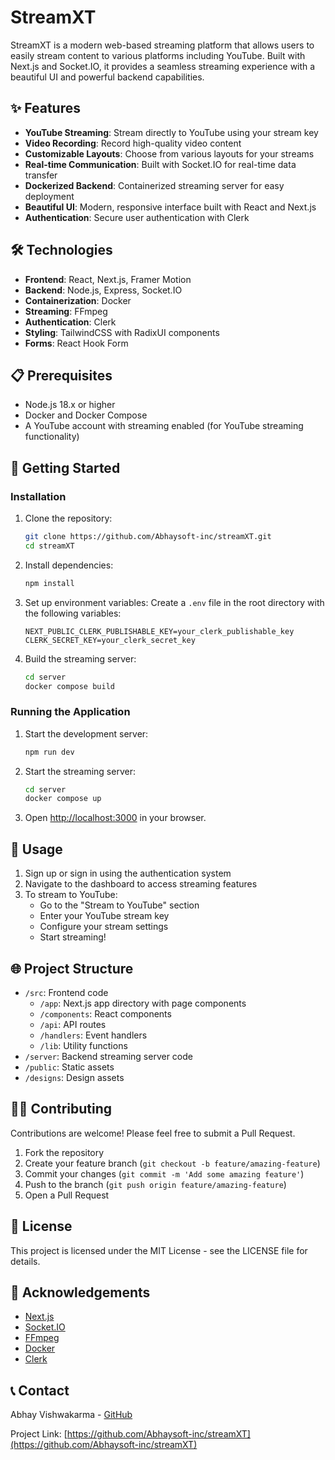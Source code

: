 # StreamXT


StreamXT is a modern web-based streaming platform that allows users to easily stream content to various platforms including YouTube. Built with Next.js and Socket.IO, it provides a seamless streaming experience with a beautiful UI and powerful backend capabilities.

## ✨ Features

- **YouTube Streaming**: Stream directly to YouTube using your stream key
- **Video Recording**: Record high-quality video content
- **Customizable Layouts**: Choose from various layouts for your streams
- **Real-time Communication**: Built with Socket.IO for real-time data transfer
- **Dockerized Backend**: Containerized streaming server for easy deployment
- **Beautiful UI**: Modern, responsive interface built with React and Next.js
- **Authentication**: Secure user authentication with Clerk

## 🛠️ Technologies

- **Frontend**: React, Next.js, Framer Motion
- **Backend**: Node.js, Express, Socket.IO
- **Containerization**: Docker
- **Streaming**: FFmpeg
- **Authentication**: Clerk
- **Styling**: TailwindCSS with RadixUI components
- **Forms**: React Hook Form

## 📋 Prerequisites

- Node.js 18.x or higher
- Docker and Docker Compose
- A YouTube account with streaming enabled (for YouTube streaming functionality)

## 🚀 Getting Started

### Installation

1. Clone the repository:
   ```bash
   git clone https://github.com/Abhaysoft-inc/streamXT.git
   cd streamXT
   ```

2. Install dependencies:
   ```bash
   npm install
   ```

3. Set up environment variables:
   Create a `.env` file in the root directory with the following variables:
   ```
   NEXT_PUBLIC_CLERK_PUBLISHABLE_KEY=your_clerk_publishable_key
   CLERK_SECRET_KEY=your_clerk_secret_key
   ```

4. Build the streaming server:
   ```bash
   cd server
   docker compose build
   ```

### Running the Application

1. Start the development server:
   ```bash
   npm run dev
   ```

2. Start the streaming server:
   ```bash
   cd server
   docker compose up
   ```

3. Open [http://localhost:3000](http://localhost:3000) in your browser.

## 📱 Usage

1. Sign up or sign in using the authentication system
2. Navigate to the dashboard to access streaming features
3. To stream to YouTube:
   - Go to the "Stream to YouTube" section
   - Enter your YouTube stream key
   - Configure your stream settings
   - Start streaming!

## 🌐 Project Structure

- `/src`: Frontend code
  - `/app`: Next.js app directory with page components
  - `/components`: React components
  - `/api`: API routes
  - `/handlers`: Event handlers
  - `/lib`: Utility functions
- `/server`: Backend streaming server code
- `/public`: Static assets
- `/designs`: Design assets

## 👨‍💻 Contributing

Contributions are welcome! Please feel free to submit a Pull Request.

1. Fork the repository
2. Create your feature branch (`git checkout -b feature/amazing-feature`)
3. Commit your changes (`git commit -m 'Add some amazing feature'`)
4. Push to the branch (`git push origin feature/amazing-feature`)
5. Open a Pull Request

## 📄 License

This project is licensed under the MIT License - see the LICENSE file for details.

## 🙏 Acknowledgements

- [Next.js](https://nextjs.org/)
- [Socket.IO](https://socket.io/)
- [FFmpeg](https://ffmpeg.org/)
- [Docker](https://www.docker.com/)
- [Clerk](https://clerk.dev/)

## 📞 Contact

Abhay Vishwakarma - [GitHub](https://github.com/Abhaysoft-inc)

Project Link: [https://github.com/Abhaysoft-inc/streamXT](https://github.com/Abhaysoft-inc/streamXT)